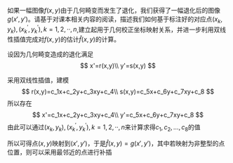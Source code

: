 如果一幅图像$f(x,y)$由于几何畸变而发生了退化，我们获得了一幅退化后的图像 $g(x',y')$。请基于对课本相关内容的阅读，描述我们如何基于标注好的对应点$(x_k,y_k),(x_k^{\prime},y_k^{\prime}),k=1,2,\cdotp\cdotp,n$,建立起用于几何校正坐标映射关系，并进一步利用双线性插值完成对$f(x,y)$的估计$\hat{f}(x,y)$的计算。



设因为几何畸变造成的退化满足
$$
x'=r(x,y)\\
y'=s(x,y)
$$


采用双线性插值，建模
$$
r(x,y)=c_1x+c_2y+c_3xy+c_4\\
s(x,y)=c_5x+c_6y+c_7xy+c_8
$$
所以存在
$$
x'=c_1x+c_2y+c_3xy+c_4\\
y'=c_5x+c_6y+c_7xy+c_8
$$
由此可以通过$(x_k,y_k),(x_k^{\prime},y_k^{\prime}),k=1,2,\cdotp\cdotp,n$来计算求得$c_1,c_2,\dots,c_8$的值

所以可得点$(x,y)$映射到$(x',y')$，于是$\hat f(x,y)=g(x',y')$，其中若映射为非整型的点位置，则可以采用最邻近的点进行补插